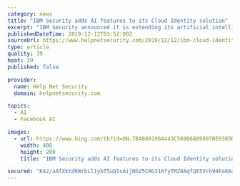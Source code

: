 ```yaml
---
category: news
title: "IBM Security adds AI features to its Cloud Identity solution"
excerpt: "IBM Security announced it is extending its artificial intelligence (AI) technology originally developed to protect users ... compromised and weak credentials are cited as the cause for more than 80% of data breaches. Meanwhile, 2017 research found that large companies are managing hundreds of applications – up to 788 custom applications ..."
publishedDateTime: 2019-12-12T03:52:00Z
sourceUrl: https://www.helpnetsecurity.com/2019/12/12/ibm-cloud-identity/
type: article
quality: 39
heat: 39
published: false

provider:
  name: Help Net Security
  domain: helpnetsecurity.com

topics:
  - AI
  - Facebook AI

images:
  - url: https://www.bing.com/th?id=ON.7B4089196A443C569D6B89897BE9385D
    width: 400
    height: 200
    title: "IBM Security adds AI features to its Cloud Identity solution"

secured: "K42/aAfXktdRWrbLl1ybT5uQ1sAijNb25CHG31RfyTMZ8AqfQE5Vch94Fo8A42JHC/XKFv3q7DOrN0NvyLMVKSkxNUxSRrDIhi/qRKSGkPJJtUlOtBJe0nNJN0CKVW/TgGlnb+yPsDC1A3cTaE6mkAHUsysfx5JdUPP+eqvPaX4g9z3oz8XUFsnOSEZT6x8vEot++oKJ8dLobGbbhyQVhLMhQWv5gl+IDhdDjkbmdwFYbwSXWxlnuRGyFOaGuv1yn/oc9cNUr+B4fAMgoHenOQ==;EtI65DDjyVNCEl54ZCLhaw=="
---
```


